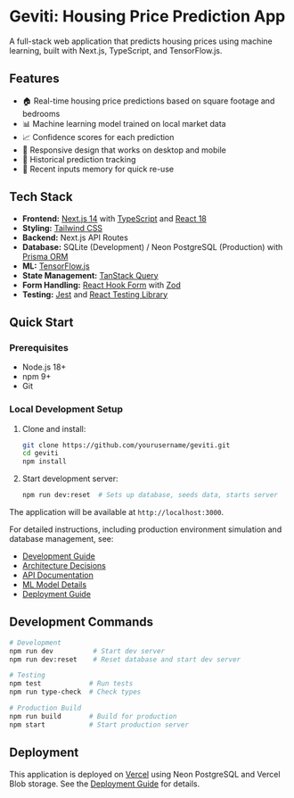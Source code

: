 # Geviti: Housing Price Prediction App

A full-stack web application that predicts housing prices using machine learning, built with Next.js, TypeScript, and TensorFlow.js.

## Features

- 🏠 Real-time housing price predictions based on square footage and bedrooms
- 📊 Machine learning model trained on local market data
- 📈 Confidence scores for each prediction
- 📱 Responsive design that works on desktop and mobile
- 🔄 Historical prediction tracking
- 💾 Recent inputs memory for quick re-use

## Tech Stack

- **Frontend:** [Next.js 14](https://nextjs.org/) with [TypeScript](https://www.typescriptlang.org/) and [React 18](https://react.dev/)
- **Styling:** [Tailwind CSS](https://tailwindcss.com/)
- **Backend:** Next.js API Routes
- **Database:** SQLite (Development) / Neon PostgreSQL (Production) with [Prisma ORM](https://www.prisma.io/)
- **ML:** [TensorFlow.js](https://www.tensorflow.org/js)
- **State Management:** [TanStack Query](https://tanstack.com/query)
- **Form Handling:** [React Hook Form](https://react-hook-form.com/) with [Zod](https://zod.dev/)
- **Testing:** [Jest](https://jestjs.io/) and [React Testing Library](https://testing-library.com/docs/react-testing-library/intro/)

## Quick Start

### Prerequisites

- Node.js 18+
- npm 9+
- Git

### Local Development Setup

1.  Clone and install:

    ```bash
    git clone https://github.com/yourusername/geviti.git
    cd geviti
    npm install
    ```

2.  Start development server:
    ```bash
    npm run dev:reset  # Sets up database, seeds data, starts server
    ```

The application will be available at `http://localhost:3000`.

For detailed instructions, including production environment simulation and database management, see:

- [Development Guide](docs/DEVELOPMENT.md)
- [Architecture Decisions](docs/ARCHITECTURE.md)
- [API Documentation](docs/API.md)
- [ML Model Details](docs/ML_MODEL.md)
- [Deployment Guide](docs/DEPLOYMENT.md)

## Development Commands

```bash
# Development
npm run dev          # Start dev server
npm run dev:reset    # Reset database and start dev server

# Testing
npm test            # Run tests
npm run type-check  # Check types

# Production Build
npm run build       # Build for production
npm start           # Start production server
```

## Deployment

This application is deployed on [Vercel](https://geviti-eight.vercel.app/) using Neon PostgreSQL and Vercel Blob storage. See the [Deployment Guide](docs/DEPLOYMENT.md) for details.
